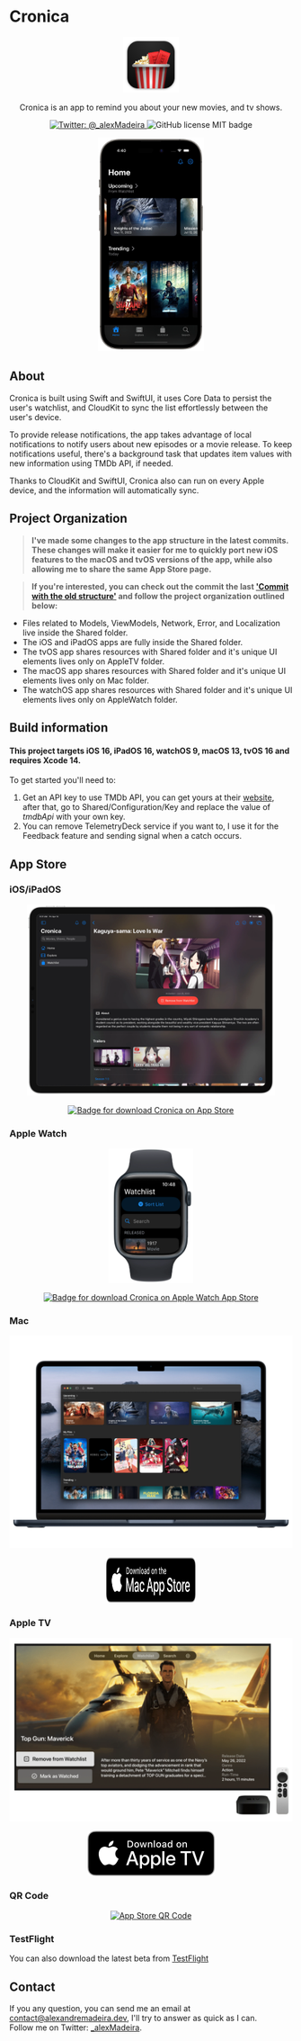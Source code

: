 # Cronica

<p align="center">
    <img src="https://github.com/MadeiraAlexandre/Cronica/blob/main/Shared/Assets.xcassets/MacAppIcon.appiconset/icon_512x512.png?raw=true" alt="Cronica Icon" width="100" height="100" />
</p>

<p align="center">
    Cronica is an app to remind you about your new movies, and tv shows.
</p>

<p align="center">
    <a href="https://twitter.com/_alexMadeira">
        <img src="https://img.shields.io/badge/Twitter-@_alexMadeira-lightgrey.svg?style=flat" alt="Twitter: @_alexMadeira" />
    </a>
<img src="https://img.shields.io/github/license/MadeiraAlexandre/Cronica" alt="GitHub license MIT badge" />

</p>


<p align="center">
    <img src="https://raw.githubusercontent.com/MadeiraAlexandre/Cronica/main/Screenshots/iPhone.webp" alt="Cronica Home view Screenshot" minWidth="220" maxWidth="440" height="380">
</p>

## About

Cronica is built using Swift and SwiftUI, it uses Core Data to persist the user's watchlist, and CloudKit to sync the list effortlessly between the user's device. 

To provide release notifications, the app takes advantage of local notifications to notify users about new episodes or a movie release. To keep notifications useful, there's a background task that updates item values with new information using TMDb API, if needed.

Thanks to CloudKit and SwiftUI, Cronica also can run on every Apple device, and the information will automatically sync.

## Project Organization
> **I've made some changes to the app structure in the latest commits. These changes will make it easier for me to quickly port new iOS features to the macOS and tvOS versions of the app, while also allowing me to share the same App Store page.**

> **If you're interested, you can check out the commit the last ['Commit with the old structure'](https://github.com/MadeiraAlexandre/Cronica/tree/d594a9c2b1b68ec98ca9075c2504fff6574ce172) and follow the project organization outlined below:**
- Files related to Models, ViewModels, Network, Error, and Localization live inside the Shared folder.
- The iOS and iPadOS apps are fully inside the Shared folder.
- The tvOS app shares resources with Shared folder and it's unique UI elements lives only on AppleTV folder.
- The macOS app shares resources with Shared folder and it's unique UI elements lives only on Mac folder.
- The watchOS app shares resources with Shared folder and it's unique UI elements lives only on AppleWatch folder.

##  Build information

#### This project targets iOS 16, iPadOS 16, watchOS 9, macOS 13, tvOS 16 and requires Xcode 14.

To get started you'll need to:

1. Get an API key to use TMDb API, you can get yours at their [website](https://www.themoviedb.org/documentation/api),  after that, go to Shared/Configuration/Key and replace the value of *tmdbApi* with your own key.
2. You can remove TelemetryDeck service if you want to, I use it for the Feedback feature and sending signal when a catch occurs.

## App Store

### iOS/iPadOS

<p align="center">
	<img src="https://raw.githubusercontent.com/MadeiraAlexandre/Cronica/main/Screenshots/iPad.webp" alt="Cronica running on iPad displaying the details page for the TV Show Kaguya-sama: Love Is War." minWidth="220" maxWidth="440" height="340">
</p>
<p align="center">
<a href="https://apple.co/38SXpVJ">
	<img src="https://alexandremadeira.dev/resources/img/cronica/AppStoreBadge.svg" alt="Badge for download Cronica on App Store" width="160" height="80">
</a>
</p>

### Apple Watch

<p align="center">
	<img src="https://raw.githubusercontent.com/MadeiraAlexandre/Cronica/main/Screenshots/Apple%20Watch.webp" alt="Cronica running on Apple Watch S7." minWidth="220" maxWidth="440" height="240">
</p>
<p align="center"> 
<a href="https://apps.apple.com/app/cronica/id1614950275">
	<img src="https://alexandremadeira.dev/resources/img/cronica/AppStoreBadge.svg" alt="Badge for download Cronica on Apple Watch App Store" width="160" height="80">
</a>
</p>

### Mac

<p align="center">
	<img src="https://raw.githubusercontent.com/MadeiraAlexandre/Cronica/main/Screenshots/Mac.webp" alt="Cronica running on MacBook Air displaying details for Top Gun: Maverick." maxWidth="220" maxWidth="440" >
</p>
<p align="center">
<a href="https://apple.co/38SXpVJ">
	<img src="https://raw.githubusercontent.com/MadeiraAlexandre/Cronica/main/Screenshots/Badges/Mac.svg" alt="Badge for download Cronica on Mac App Store" width="160" height="80">
</a>
</p>

### Apple TV
<p align="center">
	<img src="https://raw.githubusercontent.com/MadeiraAlexandre/Cronica/main/Screenshots/TV.webp" alt="Cronica running on Apple TV displaying details for Top Gun: Maverick." maxWidth="220" maxWidth="560" minWidth="40" minHeight="60">
</p>
<p align="center">
<a href="https://apple.co/38SXpVJ">
	<img src="https://raw.githubusercontent.com/MadeiraAlexandre/Cronica/main/Screenshots/Badges/AppleTV.svg" alt="Badge for download Cronica on Apple TV App Store" maxWidth="160" maxHeight="80"> 
</a>
</p>


### QR Code
<p align="center">
    <a href="https://apple.co/38SXpVJ">
            <img src="https://tools-qr-production.s3.amazonaws.com/output/apple-toolbox/d15209c4e281948b35db08fcd41ac5f0/4ab4af64ddd50c272495eae4245f6a8e.png" alt="App Store QR Code" minWidth="250" minHeight="250" width="300" height="300">
    </a>
 </p>

### TestFlight
<p>
You can also download the latest beta from <a href="https://testflight.apple.com/join/T8kwk6Gb">TestFlight</a>
</p>


## Contact

If you any question, you can send me an email at <a href = "mailto: contact@alexandremadeira.dev"> contact@alexandremadeira.dev</a>, I'll try to answer as quick as I can.<br>
Follow me on Twitter: [_alexMadeira](https://twitter.com/_alexMadeira).


